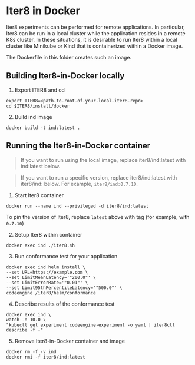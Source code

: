 # Iter8 in Docker

Iter8 experiments can be performed for remote applications. In particular, Iter8 can be run in a local cluster while the application resides in a remote K8s cluster. In these situations, it is desirable to run Iter8 within a local cluster like Minikube or Kind that is containerized within a Docker image.

The Dockerfile in this folder creates such an image.

## Building Iter8-in-Docker locally

1. Export ITER8 and cd
```shell
export ITER8=<path-to-root-of-your-local-iter8-repo>
cd $ITER8/install/docker
```

2. Build ind image
```shell
docker build -t ind:latest .
```

## Running the Iter8-in-Docker container

> If you want to run using the local image, replace iter8/ind:latest with ind:latest below.

> If  you want to run a specific version, replace iter8/ind:latest with iter8/ind:<tag> below. For example, `iter8/ind:0.7.10`.

1. Start Iter8 container
```shell
docker run --name ind --privileged -d iter8/ind:latest
```
To pin the version of Iter8, replace `latest` above with tag (for example, with `0.7.10`)

2. Setup Iter8 within container
```shell
docker exec ind ./iter8.sh
```

3. Run conformance test for your application
```shell
docker exec ind helm install \
--set URL=https://example.com \
--set LimitMeanLatency='"200.0"' \
--set LimitErrorRate='"0.01"' \
--set Limit95thPercentileLatency='"500.0"' \
codeengine /iter8/helm/conformance
```

4. Describe results of the conformance test
```shell
docker exec ind \
watch -n 10.0 \
"kubectl get experiment codeengine-experiment -o yaml | iter8ctl describe -f -"
```

5. Remove Iter8-in-Docker container and image
```shell
docker rm -f -v ind
docker rmi -f iter8/ind:latest
```